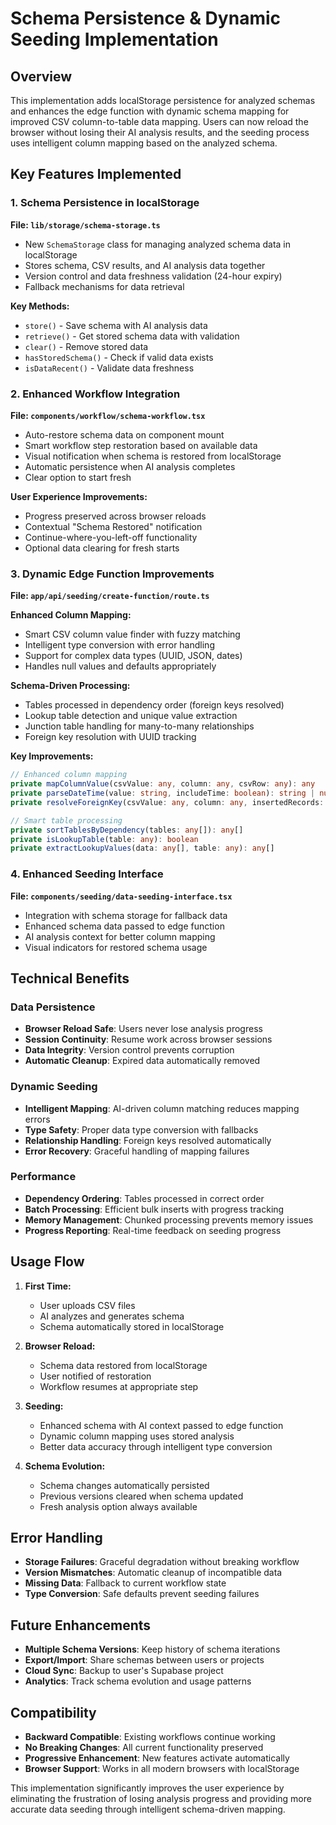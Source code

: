 # Schema Persistence & Dynamic Seeding Implementation

## Overview

This implementation adds localStorage persistence for analyzed schemas and enhances the edge function with dynamic schema mapping for improved CSV column-to-table data mapping. Users can now reload the browser without losing their AI analysis results, and the seeding process uses intelligent column mapping based on the analyzed schema.

## Key Features Implemented

### 1. Schema Persistence in localStorage

**File: `lib/storage/schema-storage.ts`**
- New `SchemaStorage` class for managing analyzed schema data in localStorage
- Stores schema, CSV results, and AI analysis data together
- Version control and data freshness validation (24-hour expiry)
- Fallback mechanisms for data retrieval

**Key Methods:**
- `store()` - Save schema with AI analysis data
- `retrieve()` - Get stored schema data with validation
- `clear()` - Remove stored data
- `hasStoredSchema()` - Check if valid data exists
- `isDataRecent()` - Validate data freshness

### 2. Enhanced Workflow Integration

**File: `components/workflow/schema-workflow.tsx`**
- Auto-restore schema data on component mount
- Smart workflow step restoration based on available data
- Visual notification when schema is restored from localStorage
- Automatic persistence when AI analysis completes
- Clear option to start fresh

**User Experience Improvements:**
- Progress preserved across browser reloads
- Contextual "Schema Restored" notification
- Continue-where-you-left-off functionality
- Optional data clearing for fresh starts

### 3. Dynamic Edge Function Improvements

**File: `app/api/seeding/create-function/route.ts`**

**Enhanced Column Mapping:**
- Smart CSV column value finder with fuzzy matching
- Intelligent type conversion with error handling
- Support for complex data types (UUID, JSON, dates)
- Handles null values and defaults appropriately

**Schema-Driven Processing:**
- Tables processed in dependency order (foreign keys resolved)
- Lookup table detection and unique value extraction
- Junction table handling for many-to-many relationships
- Foreign key resolution with UUID tracking

**Key Improvements:**
```typescript
// Enhanced column mapping
private mapColumnValue(csvValue: any, column: any, csvRow: any): any
private parseDateTime(value: string, includeTime: boolean): string | null
private resolveForeignKey(csvValue: any, column: any, insertedRecords: Map): string | null

// Smart table processing
private sortTablesByDependency(tables: any[]): any[]
private isLookupTable(table: any): boolean
private extractLookupValues(data: any[], table: any): any[]
```

### 4. Enhanced Seeding Interface

**File: `components/seeding/data-seeding-interface.tsx`**
- Integration with schema storage for fallback data
- Enhanced schema data passed to edge function
- AI analysis context for better column mapping
- Visual indicators for restored schema usage

## Technical Benefits

### Data Persistence
- **Browser Reload Safe**: Users never lose analysis progress
- **Session Continuity**: Resume work across browser sessions
- **Data Integrity**: Version control prevents corruption
- **Automatic Cleanup**: Expired data automatically removed

### Dynamic Seeding
- **Intelligent Mapping**: AI-driven column matching reduces mapping errors
- **Type Safety**: Proper data type conversion with fallbacks
- **Relationship Handling**: Foreign keys resolved automatically
- **Error Recovery**: Graceful handling of mapping failures

### Performance
- **Dependency Ordering**: Tables processed in correct order
- **Batch Processing**: Efficient bulk inserts with progress tracking
- **Memory Management**: Chunked processing prevents memory issues
- **Progress Reporting**: Real-time feedback on seeding progress

## Usage Flow

1. **First Time:**
   - User uploads CSV files
   - AI analyzes and generates schema
   - Schema automatically stored in localStorage

2. **Browser Reload:**
   - Schema data restored from localStorage
   - User notified of restoration
   - Workflow resumes at appropriate step

3. **Seeding:**
   - Enhanced schema with AI context passed to edge function
   - Dynamic column mapping uses stored analysis
   - Better data accuracy through intelligent type conversion

4. **Schema Evolution:**
   - Schema changes automatically persisted
   - Previous versions cleared when schema updated
   - Fresh analysis option always available

## Error Handling

- **Storage Failures**: Graceful degradation without breaking workflow
- **Version Mismatches**: Automatic cleanup of incompatible data
- **Missing Data**: Fallback to current workflow state
- **Type Conversion**: Safe defaults prevent seeding failures

## Future Enhancements

- **Multiple Schema Versions**: Keep history of schema iterations
- **Export/Import**: Share schemas between users or projects
- **Cloud Sync**: Backup to user's Supabase project
- **Analytics**: Track schema evolution and usage patterns

## Compatibility

- **Backward Compatible**: Existing workflows continue working
- **No Breaking Changes**: All current functionality preserved
- **Progressive Enhancement**: New features activate automatically
- **Browser Support**: Works in all modern browsers with localStorage

This implementation significantly improves the user experience by eliminating the frustration of losing analysis progress and providing more accurate data seeding through intelligent schema-driven mapping.